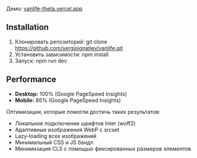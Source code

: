Демо: [vanlife-theta.vercel.app](https://vanlife-theta.vercel.app/)

## Installation

1. Клонировать репозиторий:
   git clone https://github.com/sergioignatiev/vanlife.git
2. Установить зависимости:
   npm install
3. Запуск:
   npm run dev

## Performance

- **Desktop:** 100% (Google PageSpeed Insights)
- **Mobile:** 86% (Google PageSpeed Insights)

Оптимизации, которые помогли достичь таких результатов:

- Локальное подключение шрифтов Inter (woff2)
- Адаптивные изображения WebP с srcset
- Lazy-loading всех изображений
- Минимальный CSS и JS бандл
- Минимизация CLS с помощью фиксированных размеров элементов